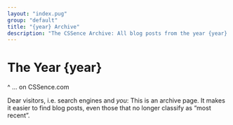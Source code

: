 ```yaml
---
layout: "index.pug"
group: "default"
title: "{year} Archive"
description: "The CSSence Archive: All blog posts from the year {year}."
---
```


# The Year {year}
^ … on CSSence.com

Dear visitors, i.e. search engines and _you_: This is an archive page.
It makes it easier to find blog posts, even those that no longer classify as “most recent”.
